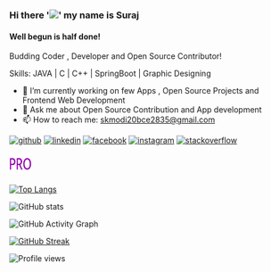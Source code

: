 ### Hi there '<img src="https://raw.githubusercontent.com/MartinHeinz/MartinHeinz/master/wave.gif" width="30px">' my name is Suraj

#### Well begun is half done!

Budding Coder , Developer and Open Source Contributor!

Skills: JAVA | C | C++ | SpringBoot | Graphic Designing

- 🔭 I’m currently working on few Apps , Open Source Projects and Frontend Web Development
- 💬 Ask me about Open Source Contribution and App development 
- 📫 How to reach me: skmodi20bce2835@gmail.com 

[<img src='https://cdn.jsdelivr.net/npm/simple-icons@3.0.1/icons/github.svg' alt='github' height='40'>](https://github.com/skmodi649)  [<img src='https://cdn.jsdelivr.net/npm/simple-icons@3.0.1/icons/linkedin.svg' alt='linkedin' height='40'>](https://www.linkedin.com/in/skmodi20bce2835@gmail.com/)  [<img src='https://cdn.jsdelivr.net/npm/simple-icons@3.0.1/icons/facebook.svg' alt='facebook' height='40'>](https://www.facebook.com/Sukumo)  [<img src='https://cdn.jsdelivr.net/npm/simple-icons@3.0.1/icons/instagram.svg' alt='instagram' height='40'>](https://www.instagram.com/skmodi007/)  [<img src='https://cdn.jsdelivr.net/npm/simple-icons@3.0.1/icons/stackoverflow.svg' alt='stackoverflow' height='40'>](https://stackoverflow.com/users/sukumo)  

<a href='https://github.com/pricing'><img src='https://raw.githubusercontent.com/acervenky/animated-github-badges/master/assets/pro.gif' width='40' height='40'></a> 

[![Top Langs](https://github-readme-stats.vercel.app/api/top-langs/?username=skmodi649)](https://github.com/anuraghazra/github-readme-stats)

![GitHub stats](https://github-readme-stats.vercel.app/api?username=skmodi649&show_icons=true&count_private=true)  

![GitHub Activity Graph](https://activity-graph.herokuapp.com/graph?username=skmodi649) 

[![GitHub Streak](https://github-readme-streak-stats.herokuapp.com/?user=skmodi649&theme=dark)](https://git.io/streak-stats)


![Profile views](https://gpvc.arturio.dev/skmodi649)  

